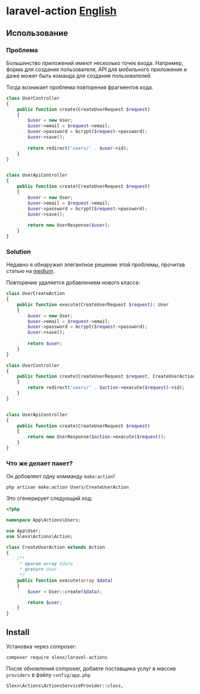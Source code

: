 # laravel-action [English](https://github.com/slexx1234/laravel-actions/blob/master/readme.md)

## Использование

### Проблема

Большинство приложений имеют несколько точек входа. Например, форма для создания пользователя,
API для мобильного приложения и даже может быть команда для создания пользователей.

Тогда возникает проблема повторения фрагментов кода.

```php
class UserController 
{
    public function create(CreateUserRequest $request) 
    {
        $user = new User;
        $user->email = $request->email;
        $user->password = bcrypt($request->password);
        $user->save();
        
        return redirect('users/' . $user->id);
    }
}


class UserApiController 
{
    public function create(CreateUserRequest $request) 
    {
        $user = new User;
        $user->email = $request->email;
        $user->password = bcrypt($request->password);
        $user->save();
        
        return new UserResponse($user);
    }
}
```

### Solution

Недавно я обнаружил элегантное решение этой проблемы, прочитав статью на [medium](https://medium.com/@remi_collin/keeping-your-laravel-applications-dry-with-single-action-classes-6a950ec54d1d).

Повторение удаляется добавлением нового класса:

```php
class UserCreateAction 
{
    public function execute(CreateUserRequest $request): User
    {
        $user = new User;
        $user->email = $request->email;
        $user->password = bcrypt($request->password);
        $user->save();
        
        return $user;
    }
}

class UserController 
{
    public function create(CreateUserRequest $request, CreateUserAction $action) 
    {
        return redirect('users/' . $action->execute($request)->id);
    }
}


class UserApiController 
{
    public function create(CreateUserRequest $request) 
    {
        return new UserResponse($action->execute($request));
    }
}
```

### Что же делает пакет?

Он добовляет одну комманду `make:action`!

```
php artisan make:action Users/CreateUserAction
```

Это сгенерирует следующий код:

```php
<?php

namespace App\Actions\Users;

use App\User;
use Slexx\Actions\Action;

class CreateUserAction extends Action
{
    /**
     * @param array $data
     * @return User
     */
    public function execute(array $data)
    {
        $user = User::create($data);

        return $user;
    }
}
```

## Install 

Установка через composer:

```
composer require slexx/laravel-actions
```

После обновления composer, добавте поставщика услуг в массив `providers` в файлу `config/app.php`

```
Slexx\Actions\ActionsServiceProvider::class,
```

